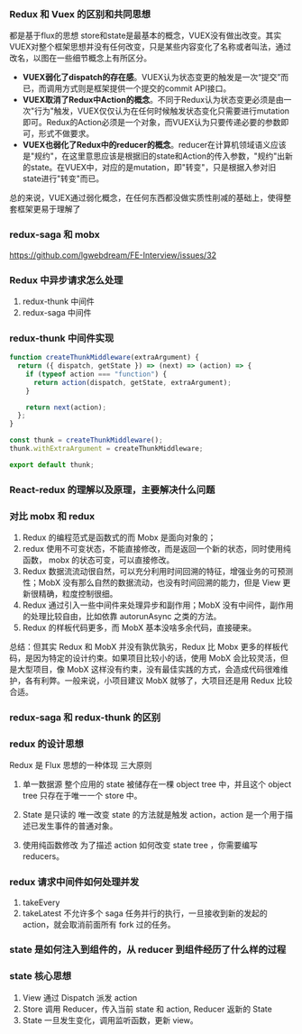### Redux 和 Vuex 的区别和共同思想
都是基于flux的思想
store和state是最基本的概念，VUEX没有做出改变。其实VUEX对整个框架思想并没有任何改变，只是某些内容变化了名称或者叫法，通过改名，以图在一些细节概念上有所区分。
- **VUEX弱化了dispatch的存在感**。VUEX认为状态变更的触发是一次“提交”而已，而调用方式则是框架提供一个提交的commit API接口。
- **VUEX取消了Redux中Action的概念**。不同于Redux认为状态变更必须是由一次"行为"触发，VUEX仅仅认为在任何时候触发状态变化只需要进行mutation即可。Redux的Action必须是一个对象，而VUEX认为只要传递必要的参数即可，形式不做要求。
- **VUEX也弱化了Redux中的reducer的概念**。reducer在计算机领域语义应该是"规约"，在这里意思应该是根据旧的state和Action的传入参数，"规约"出新的state。在VUEX中，对应的是mutation，即"转变"，只是根据入参对旧state进行"转变"而已。

总的来说，VUEX通过弱化概念，在任何东西都没做实质性削减的基础上，使得整套框架更易于理解了

### redux-saga 和 mobx

https://github.com/lgwebdream/FE-Interview/issues/32

### Redux 中异步请求怎么处理

1. redux-thunk 中间件
2. redux-saga 中间件

### redux-thunk 中间件实现

```javascript
function createThunkMiddleware(extraArgument) {
  return ({ dispatch, getState }) => (next) => (action) => {
    if (typeof action === "function") {
      return action(dispatch, getState, extraArgument);
    }

    return next(action);
  };
}

const thunk = createThunkMiddleware();
thunk.withExtraArgument = createThunkMiddleware;

export default thunk;
```

### React-redux 的理解以及原理，主要解决什么问题
[](./redux是如何工作的.md)
### 对比 mobx 和 redux

1. Redux 的编程范式是函数式的而 Mobx 是面向对象的；
2. redux 使用不可变状态，不能直接修改，而是返回一个新的状态，同时使用纯函数，
   mobx 的状态可变，可以直接修改。
3. Redux 数据流流动很自然，可以充分利用时间回溯的特征，增强业务的可预测性；MobX 没有那么自然的数据流动，也没有时间回溯的能力，但是 View 更新很精确，粒度控制很细。
4. Redux 通过引入一些中间件来处理异步和副作用；MobX 没有中间件，副作用的处理比较自由，比如依靠 autorunAsync 之类的方法。
5. Redux 的样板代码更多，而 MobX 基本没啥多余代码，直接硬来。

总结：但其实 Redux 和 MobX 并没有孰优孰劣，Redux 比 Mobx 更多的样板代码，是因为特定的设计约束。如果项目比较小的话，使用 MobX 会比较灵活，但是大型项目，像 MobX 这样没有约束，没有最佳实践的方式，会造成代码很难维护，各有利弊。一般来说，小项目建议 MobX 就够了，大项目还是用 Redux 比较合适。

### redux-saga 和 redux-thunk 的区别

### redux 的设计思想

Redux 是 Flux 思想的一种体现
三大原则

1. 单一数据源
   整个应用的 state 被储存在一棵 object tree 中，并且这个 object tree 只存在于唯一一个 store 中。

2. State 是只读的
   唯一改变 state 的方法就是触发 action，action 是一个用于描述已发生事件的普通对象。
3. 使用纯函数修改
   为了描述 action 如何改变 state tree ，你需要编写 reducers。

### redux 请求中间件如何处理并发

1. takeEvery
2. takeLatest
   不允许多个 saga 任务并行的执行，一旦接收到新的发起的 action，就会取消前面所有 fork 过的任务。

### state 是如何注入到组件的，从 reducer 到组件经历了什么样的过程

### state 核心思想
1. View 通过 Dispatch 派发 action
2. Store 调用 Reducer，传入当前 state 和 action, Reducer 返新的 State
3. State 一旦发生变化，调用监听函数，更新 view。